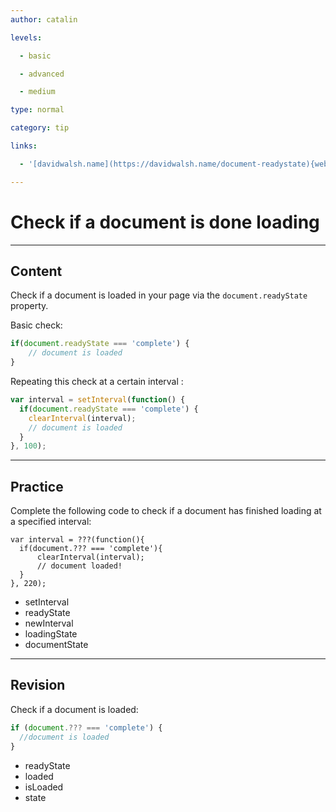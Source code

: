```yaml
---
author: catalin

levels:

  - basic

  - advanced

  - medium

type: normal

category: tip

links:

  - '[davidwalsh.name](https://davidwalsh.name/document-readystate){website}'

---
```

# Check if a document is done loading

---
## Content

Check if a document is loaded in your page via the `document.readyState` property.

Basic check:
```javascript
if(document.readyState === 'complete') {
    // document is loaded
}

```

Repeating this check at a certain interval :

```javascript
var interval = setInterval(function() {
  if(document.readyState === 'complete') {
    clearInterval(interval);
    // document is loaded
  }    
}, 100);
```

---
## Practice

Complete the following code to check if a document has finished loading at a specified interval: 
```
var interval = ???(function(){ 
  if(document.??? === 'complete'){
      clearInterval(interval);
      // document loaded! 
  } 
}, 220); 
```
* setInterval
* readyState 
* newInterval
* loadingState
* documentState

---
## Revision

Check if a document is loaded:
```javascript
if (document.??? === 'complete') {
  //document is loaded
}
```

* readyState
* loaded
* isLoaded
* state